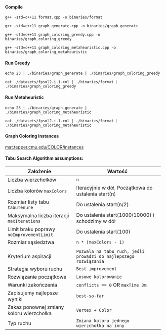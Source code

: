 #### Compile

```
g++ -std=c++11 format.cpp -o binaries/format
```

```
g++ -std=c++11 graph_generate.cpp -o binaries/graph_generate
```

```
g++ -std=c++11 graph_coloring_greedy.cpp -o binaries/graph_coloring_greedy
```

```
g++ -std=c++11 graph_coloring_metaheuristic.cpp -o binaries/graph_coloring_metaheuristic
```

#### Run Greedy

```
echo 23 | ./binaries/graph_generate | ./binaries/graph_coloring_greedy
```

```
cat ./datasets/fpsol2.i.1.col | ./binaries/format | ./binaries/graph_coloring_greedy
```

#### Run Metaheuristic

```
echo 23 | ./binaries/graph_generate | ./binaries/graph_coloring_metaheuristic
```

```
cat ./datasets/fpsol2.i.1.col | ./binaries/format | ./binaries/graph_coloring_metaheuristic
```

#### Graph Coloring Instances

[mat.tepper.cmu.edu/COLOR/instances](https://mat.tepper.cmu.edu/COLOR/instances.html)

#### Tabu Search Algorithm assumptions:

| Założenie                                  | Wartość                                                           |
| ------------------------------------------ | ----------------------------------------------------------------- |
| Liczba wierzchołków                        | `n`                                                               |
| Liczba kolorów `maxColors`                 | Iteracyjnie w dół, Początkowa do ustalenia start(n)               |
| Rozmiar listy tabu `tabuTenure`            | Do ustalenia start(n/2)                                           |
| Maksymalna liczba iteracji `maxIterations` | Do ustalenia start(1000/10000) i schodzimy w dół                  |
| Limit braku poprawy `noImprovementLimit`   | Do ustalenia start(100)                                           |
| Rozmiar sąsiedztwa                         | `n * (maxColors - 1)`                                             |
|                                            |                                                                   |
| Kryterium aspiracji                        | `Pozwala na tabu ruch, jeśli prowadzi do najlepszego rozwiązania` |
| Strategia wyboru ruchu                     | `Best improvement`                                                |
| Rozwiązanie początkowe                     | `Losowe kolorowanie`                                              |
| Warunki zakończenia                        | `conflicts == 0` OR `maxTime 3m`                                  |
| Zapisujemy najlepsze wyniki                | `best-so-far`                                                     |
| Zakaz ponownej zmiany koloru wierzchołka   | `Vertex + Color`                                                  |
| Typ ruchu                                  | `Zmiana koloru jednego wierzchołka na inny`                       |
